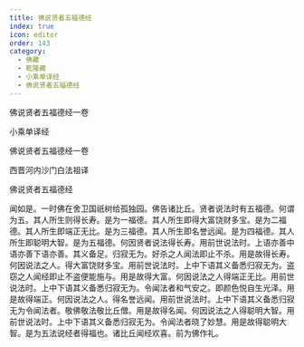 ```yaml
---
title: 佛说贤者五福德经
index: true
icon: editor
order: 143
category:
  - 佛藏
  - 乾隆藏
  - 小乘单译经
  - 佛说贤者五福德经
---
```


佛说贤者五福德经一卷  

小乘单译经  

佛说贤者五福德经一卷  

西晋河内沙门白法祖译  

佛说贤者五福德经  

闻如是。一时佛在舍卫国祇树给孤独园。佛告诸比丘。贤者说法时有五福德。何谓为五。其人所生则得长寿。是为一福德。其人所生即得大富饶财多宝。是为二福德。其人所生即端正无比。是为三福德。其人所生即名誉远闻。是为四福德。其人所生即聪明大智。是为五福德。何因贤者说法得长寿。用前世说法时。上语亦善中语亦善下语亦善。其义备足。归寂无为。好杀之人闻法即止不杀。用是故得长寿。何因说法之人。得大富饶财多宝。用前世说法时。上中下语其义备悉归寂无为。盗窃之人闻经即止不盗便能施与。用是故得大富。何因说法之人得端正无比。用前世说法时。上中下语其义备悉归寂无为。令闻法者和气安之。即颜色悦自生光泽。用是故得端正。何因说法之人。得名誉远闻。用前世说法时。上中下语其义备悉归寂无为令闻法者。敬佛敬法敬比丘僧。用是故得名闻。何因说法之人得聪明大智。用前世说法时。上中下语其义备悉归寂无为。令闻法者晓了妙慧。用是故得聪明大智。是为五法说经者得福也。诸比丘闻经欢喜。前为佛作礼。  

